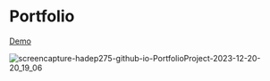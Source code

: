 # Portfolio 

[Demo](https://hadep275.github.io/PortfolioProject/)

![screencapture-hadep275-github-io-PortfolioProject-2023-12-20-20_19_06](https://github.com/hadep275/PortfolioProject/assets/65734173/cbc6b259-242d-4216-b8e4-d63ce5422f17)
